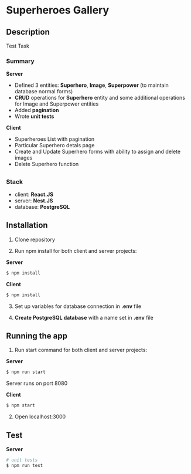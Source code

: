 # Superheroes Gallery

## Description

Test Task

### Summary

**Server**

* Defined 3 entities: **Superhero**, **Image**, **Superpower** (to maintain database normal forms)
* **CRUD** operations for **Superhero** entity and some additional operations for Image and Superpower entities
* Added **pagination**
* Wrote **unit tests**

**Client**

* Superheroes List with pagination
* Particular Superhero detals page
* Create and Update Superhero forms with ability to assign and delete images
* Delete Superhero function

##

### Stack

* client: **React.JS**
* server: **Nest.JS**
* database: **PostgreSQL**

## Installation

1. Clone repository

2. Run npm install for both client and server projects:
   
**Server**

```bash
$ npm install
```

**Client**

```bash
$ npm install
```

3. Set up variables for database connection in **.env** file
   
4. **Create PostgreSQL database** with a name set in **.env** file

## Running the app

1. Run start command for both client and server projects:

**Server**

```bash
$ npm run start
```

Server runs on port 8080

**Client**

```bash
$ npm start
```

2. Open localhost:3000 
## Test

**Server**

```bash
# unit tests
$ npm run test
```


